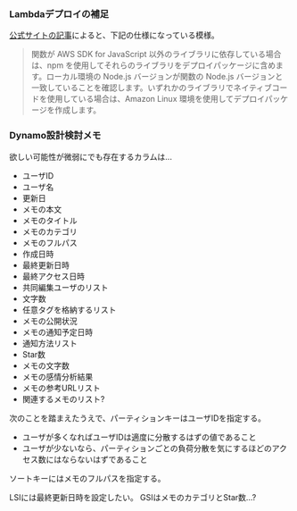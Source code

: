 ### Lambdaデプロイの補足
[公式サイトの記事](https://docs.aws.amazon.com/ja_jp/lambda/latest/dg/nodejs-package.html)によると、下記の仕様になっている模様。

> 関数が AWS SDK for JavaScript 以外のライブラリに依存している場合は、npm を使用してそれらのライブラリをデプロイパッケージに含めます。ローカル環境の Node.js バージョンが関数の Node.js バージョンと一致していることを確認します。いずれかのライブラリでネイティブコードを使用している場合は、Amazon Linux 環境を使用してデプロイパッケージを作成します。


### Dynamo設計検討メモ
欲しい可能性が微弱にでも存在するカラムは...

* ユーザID
* ユーザ名
* 更新日
* メモの本文
* メモのタイトル
* メモのカテゴリ
* メモのフルパス
* 作成日時
* 最終更新日時
* 最終アクセス日時
* 共同編集ユーザのリスト
* 文字数
* 任意タグを格納するリスト
* メモの公開状況
* メモの通知予定日時
* 通知方法リスト
* Star数
* メモの文字数
* メモの感情分析結果
* メモの参考URLリスト
* 関連するメモのリスト?

次のことを踏まえたうえで、パーティションキーはユーザIDを指定する。
* ユーザが多くなればユーザIDは適度に分散するはずの値であること
* ユーザが少ないなら、パーティションごとの負荷分散を気にするほどのアクセス数にはならないはずであること

ソートキーにはメモのフルパスを指定する。

LSIには最終更新日時を設定したい。
GSIはメモのカテゴリとStar数...?
